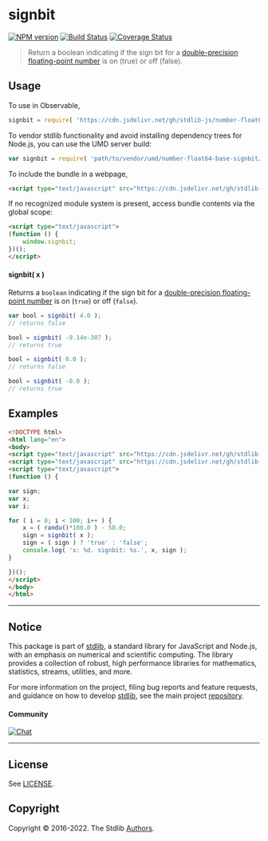 <!--

@license Apache-2.0

Copyright (c) 2018 The Stdlib Authors.

Licensed under the Apache License, Version 2.0 (the "License");
you may not use this file except in compliance with the License.
You may obtain a copy of the License at

   http://www.apache.org/licenses/LICENSE-2.0

Unless required by applicable law or agreed to in writing, software
distributed under the License is distributed on an "AS IS" BASIS,
WITHOUT WARRANTIES OR CONDITIONS OF ANY KIND, either express or implied.
See the License for the specific language governing permissions and
limitations under the License.

-->

# signbit

[![NPM version][npm-image]][npm-url] [![Build Status][test-image]][test-url] [![Coverage Status][coverage-image]][coverage-url] <!-- [![dependencies][dependencies-image]][dependencies-url] -->

> Return a boolean indicating if the sign bit for a [double-precision floating-point number][ieee754] is on (true) or off (false).



<section class="usage">

## Usage

To use in Observable,

```javascript
signbit = require( 'https://cdn.jsdelivr.net/gh/stdlib-js/number-float64-base-signbit@umd/browser.js' )
```

To vendor stdlib functionality and avoid installing dependency trees for Node.js, you can use the UMD server build:

```javascript
var signbit = require( 'path/to/vendor/umd/number-float64-base-signbit/index.js' )
```

To include the bundle in a webpage,

```html
<script type="text/javascript" src="https://cdn.jsdelivr.net/gh/stdlib-js/number-float64-base-signbit@umd/browser.js"></script>
```

If no recognized module system is present, access bundle contents via the global scope:

```html
<script type="text/javascript">
(function () {
    window.signbit;
})();
</script>
```

#### signbit( x )

Returns a `boolean` indicating if the sign bit for a [double-precision floating-point number][ieee754] is on (`true`) or off (`false`).

```javascript
var bool = signbit( 4.0 );
// returns false

bool = signbit( -9.14e-307 );
// returns true

bool = signbit( 0.0 );
// returns false

bool = signbit( -0.0 );
// returns true
```

</section>

<!-- /.usage -->

<section class="examples">

## Examples

<!-- eslint no-undef: "error" -->

```html
<!DOCTYPE html>
<html lang="en">
<body>
<script type="text/javascript" src="https://cdn.jsdelivr.net/gh/stdlib-js/random-base-randu@umd/browser.js"></script>
<script type="text/javascript" src="https://cdn.jsdelivr.net/gh/stdlib-js/number-float64-base-signbit@umd/browser.js"></script>
<script type="text/javascript">
(function () {

var sign;
var x;
var i;

for ( i = 0; i < 100; i++ ) {
    x = ( randu()*100.0 ) - 50.0;
    sign = signbit( x );
    sign = ( sign ) ? 'true' : 'false';
    console.log( 'x: %d. signbit: %s.', x, sign );
}

})();
</script>
</body>
</html>
```

</section>

<!-- /.examples -->

<!-- C interface documentation. -->  



<!-- Section for related `stdlib` packages. Do not manually edit this section, as it is automatically populated. -->

<section class="related">

</section>

<!-- /.related -->

<!-- Section for all links. Make sure to keep an empty line after the `section` element and another before the `/section` close. -->


<section class="main-repo" >

* * *

## Notice

This package is part of [stdlib][stdlib], a standard library for JavaScript and Node.js, with an emphasis on numerical and scientific computing. The library provides a collection of robust, high performance libraries for mathematics, statistics, streams, utilities, and more.

For more information on the project, filing bug reports and feature requests, and guidance on how to develop [stdlib][stdlib], see the main project [repository][stdlib].

#### Community

[![Chat][chat-image]][chat-url]

---

## License

See [LICENSE][stdlib-license].


## Copyright

Copyright &copy; 2016-2022. The Stdlib [Authors][stdlib-authors].

</section>

<!-- /.stdlib -->

<!-- Section for all links. Make sure to keep an empty line after the `section` element and another before the `/section` close. -->

<section class="links">

[npm-image]: http://img.shields.io/npm/v/@stdlib/number-float64-base-signbit.svg
[npm-url]: https://npmjs.org/package/@stdlib/number-float64-base-signbit

[test-image]: https://github.com/stdlib-js/number-float64-base-signbit/actions/workflows/test.yml/badge.svg?branch=main
[test-url]: https://github.com/stdlib-js/number-float64-base-signbit/actions/workflows/test.yml?query=branch:main

[coverage-image]: https://img.shields.io/codecov/c/github/stdlib-js/number-float64-base-signbit/main.svg
[coverage-url]: https://codecov.io/github/stdlib-js/number-float64-base-signbit?branch=main

<!--

[dependencies-image]: https://img.shields.io/david/stdlib-js/number-float64-base-signbit.svg
[dependencies-url]: https://david-dm.org/stdlib-js/number-float64-base-signbit/main

-->

[chat-image]: https://img.shields.io/gitter/room/stdlib-js/stdlib.svg
[chat-url]: https://gitter.im/stdlib-js/stdlib/

[stdlib]: https://github.com/stdlib-js/stdlib

[stdlib-authors]: https://github.com/stdlib-js/stdlib/graphs/contributors

[umd]: https://github.com/umdjs/umd
[es-module]: https://developer.mozilla.org/en-US/docs/Web/JavaScript/Guide/Modules

[deno-url]: https://github.com/stdlib-js/number-float64-base-signbit/tree/deno
[umd-url]: https://github.com/stdlib-js/number-float64-base-signbit/tree/umd
[esm-url]: https://github.com/stdlib-js/number-float64-base-signbit/tree/esm
[branches-url]: https://github.com/stdlib-js/number-float64-base-signbit/blob/main/branches.md

[stdlib-license]: https://raw.githubusercontent.com/stdlib-js/number-float64-base-signbit/main/LICENSE

[ieee754]: https://en.wikipedia.org/wiki/IEEE_754-1985

</section>

<!-- /.links -->
